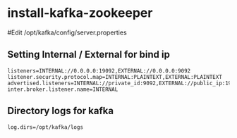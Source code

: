 # install-kafka-zookeeper


#Edit /opt/kafka/config/server.properties
## Setting Internal / External for bind ip
```
listeners=INTERNAL://0.0.0.0:19092,EXTERNAL://0.0.0.0:9092
listener.security.protocol.map=INTERNAL:PLAINTEXT,EXTERNAL:PLAINTEXT
advertised.listeners=INTERNAL://private_id:9092,EXTERNAL://public_ip:19092
inter.broker.listener.name=INTERNAL
```
## Directory logs for kafka
```
log.dirs=/opt/kafka/logs
```
